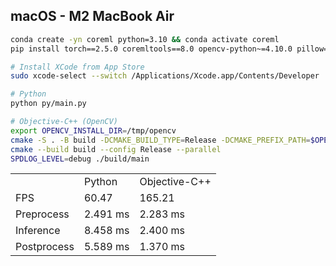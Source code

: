 ## macOS - M2 MacBook Air
```bash
conda create -yn coreml python=3.10 && conda activate coreml
pip install torch==2.5.0 coremltools==8.0 opencv-python~=4.10.0 pillow==11.0.0

# Install XCode from App Store
sudo xcode-select --switch /Applications/Xcode.app/Contents/Developer

# Python
python py/main.py

# Objective-C++ (OpenCV)
export OPENCV_INSTALL_DIR=/tmp/opencv
cmake -S . -B build -DCMAKE_BUILD_TYPE=Release -DCMAKE_PREFIX_PATH=$OPENCV_INSTALL_DIR
cmake --build build --config Release --parallel
SPDLOG_LEVEL=debug ./build/main
```

<table>
  <tr>
    <td ></td>
    <td>Python</td>
    <td>Objective-C++</td>
  </tr>
  <tr>
    <td>FPS</td>
    <td>60.47</td>
    <td>165.21</td>
  </tr>
  <tr>
    <td>Preprocess</td>
    <td>2.491 ms</td>
    <td>2.283 ms</td>
  </tr>
  <tr>
    <td>Inference</td>
    <td>8.458 ms</td>
    <td>2.400 ms</td>
  </tr>
  <tr>
    <td>Postprocess</td>
    <td>5.589 ms</td>
    <td>1.370 ms</td>
  </tr>
</table>